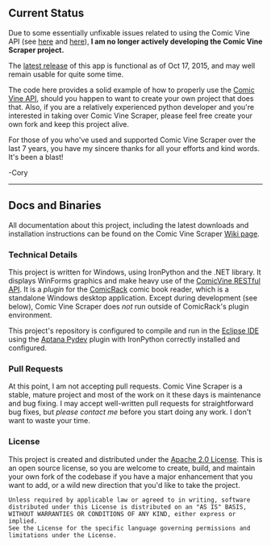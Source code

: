 ## Current Status

Due to some essentially unfixable issues related to using the Comic Vine API (see [here](http://www.comicvine.com/forums/api-developers-2334/am-i-blocked-1714639/?page=1#js-message-15563948) and [here](https://github.com/cbanack/comic-vine-scraper/issues/421)), **I am no longer actively developing the Comic Vine Scraper project.**

The [latest release](https://github.com/cbanack/comic-vine-scraper/wiki/Download-and-Installation) of this app is functional as of Oct 17, 2015, and may well remain usable for quite some time.

The code here provides a solid example of how to properly use the [Comic Vine API](http://api.comicvine.com/), should you happen to want to create your own project that does that.   Also, if you are a relatively experienced python developer and you're interested in taking over Comic Vine Scraper, please feel free create your own fork and keep this project alive.

For those of you who've used and supported Comic Vine Scraper over the last 7 years, you have my sincere thanks for all your efforts and kind words.  It's been a blast!

-Cory

------------------------------------------------------------------------------------

## Docs and Binaries

All documentation about this project, including the latest downloads and installation instructions
can be found on the Comic Vine Scraper [Wiki page](https://github.com/cbanack/comic-vine-scraper/wiki/).

### Technical Details
 
This project is written for Windows, using IronPython and the .NET library.  It displays WinForms graphics and make heavy use of the [ComicVine RESTful API](http://www.comicvine.com/api/).  It is a _plugin_ for the [ComicRack](http://comicrack.cyolito.com/) comic book reader, which is a standalone Windows desktop application. Except during development (see below), Comic Vine Scraper does _not_ run outside of ComicRack's plugin environment.   

This project's repository is configured to compile and run in the [Eclipse IDE](https://eclipse.org/) using the [Aptana Pydev](http://pydev.org/) plugin with IronPython correctly installed and configured.

### Pull Requests

At this point, I am not accepting pull requests.  Comic Vine Scraper is a stable, mature project and most of the work on it these days is maintenance and bug fixing.  I may accept well-written pull requests for straightforward bug fixes, but _please contact me_ before you start doing any work.  I don't want to waste your time.

### License 

This project is created and distributed under the [Apache 2.0 License](https://www.apache.org/licenses/LICENSE-2.0).
This is an open source license, so you are welcome to create, build, and maintain your own fork of the codebase if you have a major enhancement that  you want to add, or a wild new direction that you'd like to take the project.

    Unless required by applicable law or agreed to in writing, software 
    distributed under this License is distributed on an "AS IS" BASIS,
    WITHOUT WARRANTIES OR CONDITIONS OF ANY KIND, either express or implied.
    See the License for the specific language governing permissions and
    limitations under the License.
